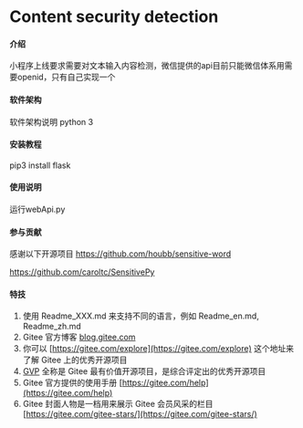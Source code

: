 # Content security detection

#### 介绍
小程序上线要求需要对文本输入内容检测，微信提供的api目前只能微信体系用需要openid，只有自己实现一个

#### 软件架构
软件架构说明
python 3


#### 安装教程

pip3 install flask

#### 使用说明
运行webApi.py


#### 参与贡献
感谢以下开源项目
https://github.com/houbb/sensitive-word

https://github.com/caroltc/SensitivePy

#### 特技

1.  使用 Readme\_XXX.md 来支持不同的语言，例如 Readme\_en.md, Readme\_zh.md
2.  Gitee 官方博客 [blog.gitee.com](https://blog.gitee.com)
3.  你可以 [https://gitee.com/explore](https://gitee.com/explore) 这个地址来了解 Gitee 上的优秀开源项目
4.  [GVP](https://gitee.com/gvp) 全称是 Gitee 最有价值开源项目，是综合评定出的优秀开源项目
5.  Gitee 官方提供的使用手册 [https://gitee.com/help](https://gitee.com/help)
6.  Gitee 封面人物是一档用来展示 Gitee 会员风采的栏目 [https://gitee.com/gitee-stars/](https://gitee.com/gitee-stars/)
